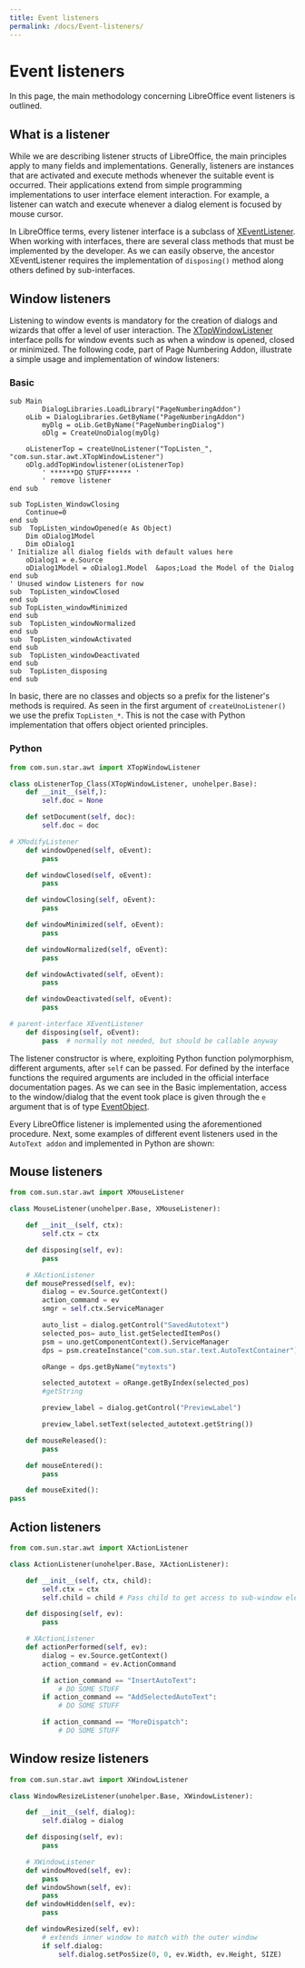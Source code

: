```yaml
---
title: Event listeners
permalink: /docs/Event-listeners/
---
```


# Event listeners
In this page, the main methodology concerning LibreOffice event listeners is outlined. 

## What is a listener
While we are describing listener structs of LibreOffice, the main principles apply to many fields and implementations. Generally, listeners are instances that are activated and execute methods whenever the suitable event is occurred. Their applications extend from simple programming implementations to user interface element interaction. For example, a listener can watch and execute whenever a dialog element is focused by mouse cursor.

In LibreOffice terms, every listener interface is a subclass of [XEventListener](https://api.libreoffice.org/docs/idl/ref/interfacecom_1_1sun_1_1star_1_1lang_1_1XEventListener.html). When working with interfaces, there are several class methods that must be implemented by the developer. As we can easily observe, the ancestor XEventListener requires the implementation of `disposing()` method along others defined by sub-interfaces.

## Window listeners
Listening to window events is mandatory for the creation of dialogs and wizards that offer a level of user interaction. The [XTopWindowListener](https://api.libreoffice.org/docs/idl/ref/interfacecom_1_1sun_1_1star_1_1awt_1_1XTopWindowListener.html) interface polls for window events such as when a window is opened, closed or minimized. The following code, part of Page Numbering Addon, illustrate a simple usage and implementation of window listeners:

### Basic
```Basic
sub Main
        DialogLibraries.LoadLibrary("PageNumberingAddon")
	oLib = DialogLibraries.GetByName("PageNumberingAddon")
        myDlg = oLib.GetByName("PageNumberingDialog")
        oDlg = CreateUnoDialog(myDlg)

	oListenerTop = createUnoListener("TopListen_", "com.sun.star.awt.XTopWindowListener")
	oDlg.addTopWindowlistener(oListenerTop) 
        ' ******DO STUFF****** '
        ' remove listener 
end sub

sub TopListen_WindowClosing
	Continue=0
end sub
sub  TopListen_windowOpened(e As Object)
	Dim oDialog1Model
	Dim oDialog1
' Initialize all dialog fields with default values here	
	oDialog1 = e.Source	
	oDialog1Model = oDialog1.Model  &apos;Load the Model of the Dialog
end sub
' Unused window Listeners for now
sub  TopListen_windowClosed
end sub
sub TopListen_windowMinimized
end sub
sub  TopListen_windowNormalized
end sub
sub  TopListen_windowActivated
end sub
sub  TopListen_windowDeactivated
end sub
sub  TopListen_disposing
end sub
```
In basic, there are no classes and objects so a prefix for the listener's methods is required. As seen in the first argument of `createUnoListener()` we use the prefix `TopListen_*`. This is not the case with Python implementation that offers object oriented principles.

### Python
```Python
from com.sun.star.awt import XTopWindowListener

class oListenerTop_Class(XTopWindowListener, unohelper.Base):
    def __init__(self,):
        self.doc = None

    def setDocument(self, doc):
        self.doc = doc

# XModifyListener
    def windowOpened(self, oEvent):
        pass

    def windowClosed(self, oEvent):
        pass

    def windowClosing(self, oEvent):
        pass

    def windowMinimized(self, oEvent):
        pass

    def windowNormalized(self, oEvent):
        pass

    def windowActivated(self, oEvent):
        pass

    def windowDeactivated(self, oEvent):
        pass

# parent-interface XEventListener
    def disposing(self, oEvent):
        pass  # normally not needed, but should be callable anyway

```       
The listener constructor is where, exploiting Python function polymorphism, different arguments, after `self` can be passed. For defined by the interface functions the required arguments are included in the official interface documentation pages. As we can see in the Basic implementation, access to the window/dialog that the event took place is given through the `e` argument that is of type [EventObject](https://api.libreoffice.org/docs/idl/ref/structcom_1_1sun_1_1star_1_1lang_1_1EventObject.html).

Every LibreOffice listener is implemented using the aforementioned procedure. Next, some examples of different event listeners used in the `AutoText addon` and implemented in Python are shown:

## Mouse listeners
```Python
from com.sun.star.awt import XMouseListener

class MouseListener(unohelper.Base, XMouseListener):

    def __init__(self, ctx):
        self.ctx = ctx

    def disposing(self, ev):
        pass

    # XActionListener
    def mousePressed(self, ev):
        dialog = ev.Source.getContext()
        action_command = ev
        smgr = self.ctx.ServiceManager

        auto_list = dialog.getControl("SavedAutotext")
        selected_pos= auto_list.getSelectedItemPos()
        psm = uno.getComponentContext().ServiceManager
        dps = psm.createInstance("com.sun.star.text.AutoTextContainer")

        oRange = dps.getByName("mytexts")

        selected_autotext = oRange.getByIndex(selected_pos)
        #getString

        preview_label = dialog.getControl("PreviewLabel")

        preview_label.setText(selected_autotext.getString())

    def mouseReleased():
        pass

    def mouseEntered():
        pass

    def mouseExited():
pass
```

## Action listeners
```Python
from com.sun.star.awt import XActionListener

class ActionListener(unohelper.Base, XActionListener):

    def __init__(self, ctx, child):
        self.ctx = ctx
        self.child = child # Pass child to get access to sub-window elements

    def disposing(self, ev):
        pass

    # XActionListener
    def actionPerformed(self, ev):
        dialog = ev.Source.getContext()
        action_command = ev.ActionCommand

        if action_command == "InsertAutoText":
           	# DO SOME STUFF
        if action_command == "AddSelectedAutoText":
            # DO SOME STUFF

        if action_command == "MoreDispatch":
            # DO SOME STUFF
```

## Window resize listeners
```Python
from com.sun.star.awt import XWindowListener

class WindowResizeListener(unohelper.Base, XWindowListener):

    def __init__(self, dialog):
        self.dialog = dialog

    def disposing(self, ev):
        pass

    # XWindowListener
    def windowMoved(self, ev):
        pass
    def windowShown(self, ev):
        pass
    def windowHidden(self, ev):
        pass

    def windowResized(self, ev):
        # extends inner window to match with the outer window
        if self.dialog:
			self.dialog.setPosSize(0, 0, ev.Width, ev.Height, SIZE)
```
